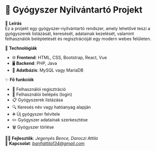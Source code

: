 # 💊 Gyógyszer Nyilvántartó Projekt

📝 **Leírás**  
Ez a projekt egy gyógyszer-nyilvántartó rendszer, amely lehetővé teszi a gyógyszerek listázását, keresését, adatainak kezelését, valamint felhasználók beléptetését és regisztrációját egy modern webes felületen.

🔧 **Technológiák**
- 🌐 **Frontend**: HTML, CSS, Bootstrap, React, Vue
- 🖥️ **Backend**: PHP, Java
- 💾 **Adatbázis**: MySQL vagy MariaDB

✨ **Fő funkciók**
- 👤 Felhasználói regisztráció
- 🔐 Felhasználói belépés (login)
- 📋 Gyógyszerek listázása
- 🔍 Keresés név vagy hatóanyag alapján
- ➕ Új gyógyszer felvitele
- ✏️ Gyógyszer adatainak szerkesztése
- 🗑️ Gyógyszer törlése

🧑‍💻 **Fejlesztők**: *Jegenyés Bence, Daroczi Attila*  
📧 **Kapcsolat**: *banfiattila134@gmail.com*
